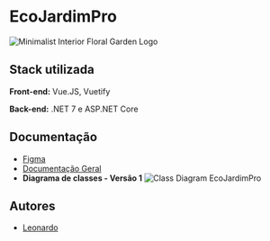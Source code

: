 # EcoJardimPro
![Minimalist Interior Floral Garden Logo](https://github.com/LeoPedroza98/EcoJardimPro/assets/49344443/08138d87-f82c-432d-809b-786d69bde2dc)

 ## Stack utilizada

**Front-end:** Vue.JS, Vuetify

**Back-end:** .NET 7 e ASP.NET Core
## Documentação
- [Figma](https://www.figma.com/file/oJi3whBv4luKeaW5T5pA3v/EcoJardimPro?type=design&mode=design&t=4fnKDxx6sCSYJ4Db-0)
- [Documentação Geral](https://docs.google.com/document/d/1JMjm1muBqhapi9Qt6KIIyHpfkzLn1fpmhYAdd8UV3Uw/edit?usp=sharing)
- **Diagrama de classes - Versão 1**
  ![Class Diagram EcoJardimPro](https://github.com/LeoPedroza98/EcoJardimPro/assets/49344443/7c3fe292-fe3a-4fc5-abfe-e78918b8c628)
## Autores

- [Leonardo]([https://www.github.com/octokatherine](https://github.com/LeoPedroza98))
